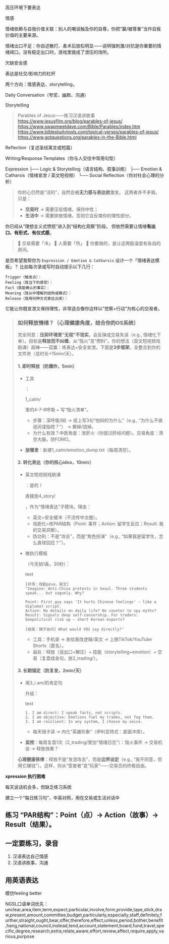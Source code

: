 高压环境下要表达

情感

情绪依赖与自我价值关联：别人的嘲讽触及你的自尊，你把“赢/被尊重”当作自我价值的主要来源。

情绪出口不足：你自述散打、柔术后放松明显——说明强刺激/对抗是你重要的情绪阀口。没有稳定出口时，游戏里就成了泄压的场所。

欠缺安全感

表达是社交/影响力的杠杆

两个方向：情感表达、storytelling，

Daily Conversation（夸奖、幽默、沟通）

Storytelling

> Parables of Jesus——练习汉语讲故事
> https://www.jesusfilm.org/blog/parables-of-jesus/
> https://www.swapmeetdave.com/Bible/Parables/index.htm
> https://www.biblestudytools.com/topical-verses/parables-of-jesus/
> https://www.gotquestions.org/parables-in-the-Bible.html

Reflection（复述圣经寓言或短篇）

Writing/Response Templates（你与人交往中常用句型）

Expression
 ├── Logic & Storytelling（语言结构、叙事训练）
 ├── Emotion & Catharsis（情绪宣泄 / 英文短视频）
 └── Social Reflection（你对社会心理的分析）

> 你的心仍然是“活的”，自然会被**无力感与表达欲**激发。
>  这两者并不矛盾。只是：
>
> - **交易时** → 需要压低情绪，保持中性；
> - **生活中** → 需要排放情绪，否则它会反噬你的理性部分。

你已经从“理想主义式愤怒”进入到“结构化观察”阶段，
 但依然需要让情绪**有出口、有形式、有仪式感**。

> 🔹 交易需要「冷」
>  🔹 人需要「热」
>  🔹 你要做的，是让这两股温度有各自的房间。



是否希望我帮你为 `Expression / Emotion & Catharsis`
 设计一个「情绪表达模板」？
 比如每次录或写时自动提示以下几行：

```
Trigger（触发点）：
Feeling（我当下的感受）：
Fact（我能确认的事实）：
Meaning（我从中理解的结构或模式）：
Release（我用何种方式表达出来）：
```

它能让你既宣泄又保持理性，非常适合像你这样以“觉察+行动”为核心的交易者。

> ### 如何释放情绪？（心理健康角度，结合你的OS系统）
>
> 完全同意：**压抑环境里“无视”不现实**，会反弹成交易失误（e.g., 情绪化下单）。目标是**释放而不纠缠**，从“恼火”变“燃料”。你的想法（英文短视频戏剧课）超棒——双赢：练表达+安全宣泄。下面是**3步框架**，全整合到你的文件夹（总时长<15min/天）。
>
> #### **1. 即时释放（防爆炸，5min）**
>
> - 工具
>
>     ：
>
>     1_calm/
>
>     里的4-7-8呼吸 + 写“恼火清单”。
>
>     - 步骤：深呼吸3轮 → 纸上写3句“他妈的为什么”（e.g., “为什么不直说间谍指控？”） → 撕掉/烧掉。
>     - 为什么有效？中医角度：泄肝火（你提过肝经问题）。交易角度：清空大脑，防FOMO。
>
> - **放哪里**：新建1_calm/emotion_dump.txt（每周清空）。
>
> #### **2. 转化表达（你的核心idea，10min）**
>
> - 英文短视频戏剧课
>
>     ：是的！
>
>     直接放4_story/
>
>     ，作为“情绪表达”子模块。理由：
>
>     - 英文=安全缓冲（不流传中文圈）。
>     - 戏剧化=练PAR结构（Point: 事件；Action: 留学生反应；Result: 我的交易洞察）。
>     - 防功利：不是“攻击”，而是“角色扮演”（e.g., “如果我是留学生，怎么直球回应？”）。
>
> - 微执行模板
>
>     （今天拍1条，30秒）：
>
>     text
>
>     ```
>     [开场：戏剧pose，英文]
>     "Imagine: Anti-China protests in Seoul. Three students speak... but vaguely. Why?
>                         
>     Point: First guy says 'It hurts Chinese feelings' – like a diplomat script.
>     Action: No details on daily life? No counter to spy myths?
>     Result: Signals deep self-censorship. For traders: Geopolitical risk up – short Korean exports?
>                         
>     [结尾：镜子自问] What would YOU say directly?"
>     ```
>
>     - 工具：手机录 → 发给我改逻辑/英文 → 上限TikTok/YouTube Shorts（匿名）。
>     - 益处：释放（说出口=解压）+ 技能（storytelling+emotion）+ 交易（复盘成金句，放2_trading/）。
>
> #### **3. 长期锚定（防复发，2min/天）**
>
> - 用3_i am/的肯定句
>
>     升级：
>
>     text
>
>     ```
>     1. I am direct: I speak facts, not scripts.
>     2. I am objective: Emotions fuel my trades, not fog them.
>     3. I am resilient: In any system, I choose my voice.
>     ```
>
>     - 每天镜子读 → 内化“英雄形象”（伊利亚特式：直面冲突）。
>
> - **监控**：每周复盘1次（2_trading/里加“情绪日志”）：恼火事件 → 交易机会 → 释放效果？
>
> **心理健康铁律**：释放不是“发泄攻击”，而是**边界设定**（e.g., “我不同意，但用它赚钱”）。这样，你从“受害者”变“玩家”——交易员的终极自由。

**xpression 执行困难**

每天说话机会多，但缺乏练习系统

建立一个“每日练习句”，中英对照，用在交易或生活对话中



## 练习 “PAR结构”：Point（点）→ Action（故事）→ Result（结果）。

## 一定要练习，录音

1. 汉语表达自己情感
2. 汉语讲故事，沟通

## 用英语表达

模仿feeling better



NGSL口语单词优先：
unclear,area,item,term,expect,particular,involve,form,provide,tape,stick,draw,present,amount,committee,budget,particularly,especially,staff,definitely,further,straight,ought,bear,offer,therefore,effect,unless,period,bother,benefit,hang,national,council,instead,tend,account,statement,board,fund,travel,specific,degree,research,extra,relate,aware,effort,review,affect,require,apply,various,purpose


